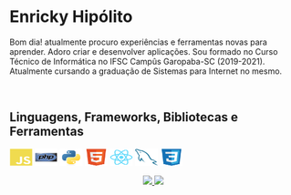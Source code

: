 <h1>Enricky Hipólito</h1>

Bom dia! atualmente procuro experiências e ferramentas novas para aprender. Adoro criar e desenvolver aplicações. 
Sou formado no Curso Técnico de Informática no IFSC Campûs Garopaba-SC (2019-2021). Atualmente cursando a graduação de Sistemas para Internet no mesmo.

<div style="display: inline_block"><br>
  <h2>Linguagens, Frameworks, Bibliotecas e Ferramentas</h2>
  <img align="center" alt="Enricky-Js" height="30" width="40" src="https://raw.githubusercontent.com/devicons/devicon/master/icons/javascript/javascript-plain.svg">
  <img align="center" alt="Enricky-php" height="30" width="40" src="https://raw.githubusercontent.com/devicons/devicon/master/icons/php/php-original.svg">
  <img align="center" alt="Enricky-Python" height="30" width="40" src="https://raw.githubusercontent.com/devicons/devicon/master/icons/python/python-original.svg">
  <img align="center" alt="Enricky-HTML" height="30" width="40" src="https://raw.githubusercontent.com/devicons/devicon/master/icons/html5/html5-original.svg">
  <img align="center" alt="Enricky-React" height="30" width="40" src="https://raw.githubusercontent.com/devicons/devicon/master/icons/react/react-original.svg">
  <img align="center" alt="Enricky-MySql" height="30" width="40" src="https://raw.githubusercontent.com/devicons/devicon/master/icons/mysql/mysql-original.svg">
  <img align="center" alt="Enricky-CSS" height="30" width="40" src="https://raw.githubusercontent.com/devicons/devicon/master/icons/css3/css3-original.svg">
</div>

<br>

<div align="center">
  <a href="https://github.com/EnrickyHip">
  <img height="180em" src="https://github-readme-stats.vercel.app/api?username=EnrickyHip&show_icons=true&theme=dark&include_all_commits=true&count_private=true"/>
  <img height="180em" src="https://github-readme-stats.vercel.app/api/top-langs/?username=EnrickyHip&layout=compact&langs_count=8&theme=dark"/>
</div>
 
